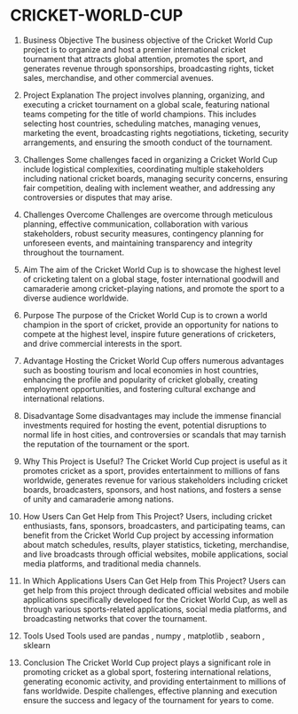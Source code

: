 # CRICKET-WORLD-CUP

1.	Business Objective
 The business objective of the Cricket World Cup project is to organize and host a premier international cricket tournament that attracts global attention, promotes the sport, and generates revenue through sponsorships, broadcasting rights, ticket sales, merchandise, and other commercial avenues.

2.	Project Explanation
 The project involves planning, organizing, and executing a cricket tournament on a global scale, featuring national teams competing for the title of world champions. This includes selecting host countries, scheduling matches, managing venues, marketing the event, broadcasting rights negotiations, ticketing, security arrangements, and ensuring the smooth conduct of the tournament.

3.	Challenges
 Some challenges faced in organizing a Cricket World Cup include logistical complexities, coordinating multiple stakeholders including national cricket boards, managing security concerns, ensuring fair competition, dealing with inclement weather, and addressing any controversies or disputes that may arise.

4.	Challenges Overcome
 Challenges are overcome through meticulous planning, effective communication, collaboration with various stakeholders, robust security measures, contingency planning for unforeseen events, and maintaining transparency and integrity throughout the tournament.

5.	Aim
 The aim of the Cricket World Cup is to showcase the highest level of cricketing talent on a global stage, foster international goodwill and camaraderie among cricket-playing nations, and promote the sport to a diverse audience worldwide.

6.	Purpose
 The purpose of the Cricket World Cup is to crown a world champion in the sport of cricket, provide an opportunity for nations to compete at the highest level, inspire future generations of cricketers, and drive commercial interests in the sport.

7.	Advantage
 Hosting the Cricket World Cup offers numerous advantages such as boosting tourism and local economies in host countries, enhancing the profile and popularity of cricket globally, creating employment opportunities, and fostering cultural exchange and international relations.

8.	Disadvantage
 Some disadvantages may include the immense financial investments required for hosting the event, potential disruptions to normal life in host cities, and controversies or scandals that may tarnish the reputation of the tournament or the sport.

9.	Why This Project is Useful?
 The Cricket World Cup project is useful as it promotes cricket as a sport, provides entertainment to millions of fans worldwide, generates revenue for various stakeholders including cricket boards, broadcasters, sponsors, and host nations, and fosters a sense of unity and camaraderie among nations.

10.	How Users Can Get Help from This Project?
 Users, including cricket enthusiasts, fans, sponsors, broadcasters, and participating teams, can benefit from the Cricket World Cup project by accessing information about match schedules, results, player statistics, ticketing, merchandise, and live broadcasts through official websites, mobile applications, social media platforms, and traditional media channels.

11.	In Which Applications Users Can Get Help from This Project?
 Users can get help from this project through dedicated official websites and mobile applications specifically developed for the Cricket World Cup, as well as through various sports-related applications, social media platforms, and broadcasting networks that cover the tournament.

12.	Tools Used
 Tools used are pandas , numpy , matplotlib , seaborn , sklearn
13.	Conclusion
 The Cricket World Cup project plays a significant role in promoting cricket as a global sport, fostering international relations, generating economic activity, and providing entertainment to millions of fans worldwide. Despite challenges, effective planning and execution ensure the success and legacy of the tournament for years to come.
